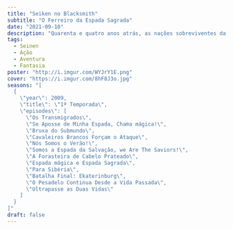 ```yaml
---
title: "Seiken no Blacksmith"
subtitle: "O Ferreiro da Espada Sagrada"
date: "2021-09-10"
description: "Quarenta e quatro anos atrás, as nações sobreviventes da Guerra de Valbanil declararam paz e proibiram o uso de contratos demoníacos devastadores que devastaram a terra. Agora, a inexperiente cavaleiro Cecily Cambell está ansiosa para seguir o exemplo de sua família e proteger o povo da cidade usando a espada que herdou de seu pai. Seu primeiro desafio surge no mercado. Um espadachim enlouquecido causa estragos em civis e Cecily entra em ação para restaurar a ordem. Oprimida, sua arma se estilhaça, mas um estranho habilidoso empunhando uma espada de aparência estranha intervém. Com a situação difusa, Cecily dirige-se a um ferreiro local em um esforço para restaurar sua herança de família. No entanto, ela descobre que seu salvador - o ferreiro Luke Ainsworth - pode ser a única pessoa capaz de tais reparos intrincados. Determinada a consertar sua espada preciosa, ela procura o homem que a resgatou. No entanto, um grupo de bandidos de repente ataca um comboio que se dirige para a cidade. Os agressores parecem desumanos e um demônio de gelo aparece. Luke suspeita do uso de um contrato demoníaco e invoca um poder sagrado para derrotá-los. Enquanto isso, uma figura sombria encapuzada espreita, observando à distância. Quem é esse misterioso malfeitor e o que sua aparência significa para o casal?"
tags:
  - Seinen
  - Ação
  - Aventura
  - Fantasia
poster: "http://i.imgur.com/WYJrY1E.png"
cover: "https://i.imgur.com/8hF8J3o.jpg"
seasons: "[
  {
    \"year\": 2009,
    \"title\": \"1ª Temporada\",
    \"episodes\": [
      \"Os Transmigrados\",
      \"Se Aposse de Minha Espada, Chama mágica!\",
      \"Bruxa do Submundo\",
      \"Cavaleiros Brancos Forçam o Ataque\",
      \"Nós Somos o Verão!\",
      \"Somos a Espada da Salvação, we Are The Saviors!\",
      \"A Forasteira de Cabelo Prateado\",
      \"Espada mágica e Espada Sagrada\",
      \"Para Sibéria\",
      \"Batalha Final: Ekaterinburg\",
      \"O Pesadelo Continua Desde a Vida Passada\",
      \"Ultrapasse as Duas Vidas\"
    ]
  }
]"
draft: false
---
```

